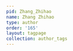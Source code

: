 ```yaml
---
pid: Zhang_Zhihao
name: Zhang Zhihao
type: author
order: '165'
layout: tagpage
collection: author_tags
---
```

